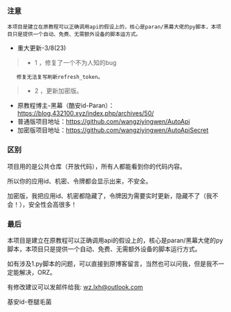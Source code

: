 ### 注意 ###
  ```shell
  本项目是建立在原教程可以正确调用api的假设上的，核心是paran/黑幕大佬的py脚本，本项目只是提供一个自动、免费、无需额外设备的脚本运方式。
  ```
* 重大更新-3/8(23)
>- 1 ，修复了一个不为人知的bug

       修复无法复写刷新refresh_token。        
>- 2 ，更新加密版。 

* 原教程博主-黑幕（酷安id-Paran）：https://blog.432100.xyz/index.php/archives/50/
* 普通版项目地址：https://github.com/wangziyingwen/AutoApi
* 加密版项目地址：https://github.com/wangziyingwen/AutoApiSecret

### 区别 ###
项目用的是公共仓库（开放代码），所有人都能看到你的代码内容。

所以你的应用id、机密、令牌都会显示出来，不安全。

加密版，我把应用id、机密都隐藏了，令牌因为需要实时更新，隐藏不了（我不会！），安全性会高很多！

### 最后 ###

本项目是建立在原教程可以正确调用api的假设上的，核心是paran/黑幕大佬的py脚本，本项目只是提供一个自动、免费、无需额外设备的脚本运行方式。

如有涉及1.py脚本的问题，可以直接到原博客留言，当然也可以问我，但是我不一定能解决，ORZ。

有修改建议可以发邮件给我:
wz.lxh@outlook.com
  
基安id-卷腿毛菌
